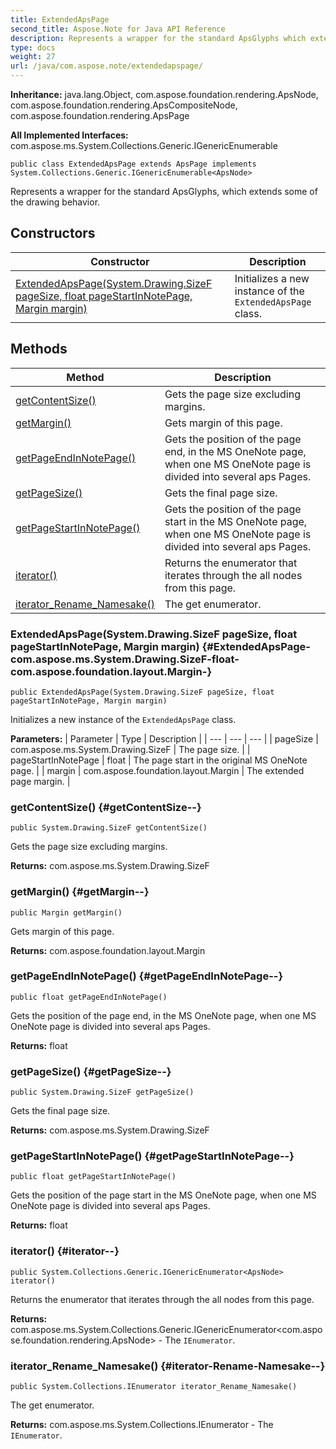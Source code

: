 ```yaml
---
title: ExtendedApsPage
second_title: Aspose.Note for Java API Reference
description: Represents a wrapper for the standard ApsGlyphs which extends some of the drawing behavior.
type: docs
weight: 27
url: /java/com.aspose.note/extendedapspage/
---
```


**Inheritance:**
java.lang.Object, com.aspose.foundation.rendering.ApsNode, com.aspose.foundation.rendering.ApsCompositeNode, com.aspose.foundation.rendering.ApsPage

**All Implemented Interfaces:**
com.aspose.ms.System.Collections.Generic.IGenericEnumerable
```
public class ExtendedApsPage extends ApsPage implements System.Collections.Generic.IGenericEnumerable<ApsNode>
```

Represents a wrapper for the standard ApsGlyphs, which extends some of the drawing behavior.
## Constructors

| Constructor | Description |
| --- | --- |
| [ExtendedApsPage(System.Drawing.SizeF pageSize, float pageStartInNotePage, Margin margin)](#ExtendedApsPage-com.aspose.ms.System.Drawing.SizeF-float-com.aspose.foundation.layout.Margin-) | Initializes a new instance of the `ExtendedApsPage` class. |
## Methods

| Method | Description |
| --- | --- |
| [getContentSize()](#getContentSize--) | Gets the page size excluding margins. |
| [getMargin()](#getMargin--) | Gets margin of this page. |
| [getPageEndInNotePage()](#getPageEndInNotePage--) | Gets the position of the page end, in the MS OneNote page, when one MS OneNote page is divided into several aps Pages. |
| [getPageSize()](#getPageSize--) | Gets the final page size. |
| [getPageStartInNotePage()](#getPageStartInNotePage--) | Gets the position of the page start in the MS OneNote page, when one MS OneNote page is divided into several aps Pages. |
| [iterator()](#iterator--) | Returns the enumerator that iterates through the all nodes from this page. |
| [iterator_Rename_Namesake()](#iterator-Rename-Namesake--) | The get enumerator. |
### ExtendedApsPage(System.Drawing.SizeF pageSize, float pageStartInNotePage, Margin margin) {#ExtendedApsPage-com.aspose.ms.System.Drawing.SizeF-float-com.aspose.foundation.layout.Margin-}
```
public ExtendedApsPage(System.Drawing.SizeF pageSize, float pageStartInNotePage, Margin margin)
```


Initializes a new instance of the `ExtendedApsPage` class.

**Parameters:**
| Parameter | Type | Description |
| --- | --- | --- |
| pageSize | com.aspose.ms.System.Drawing.SizeF | The page size. |
| pageStartInNotePage | float | The page start in the original MS OneNote page. |
| margin | com.aspose.foundation.layout.Margin | The extended page margin. |

### getContentSize() {#getContentSize--}
```
public System.Drawing.SizeF getContentSize()
```


Gets the page size excluding margins.

**Returns:**
com.aspose.ms.System.Drawing.SizeF
### getMargin() {#getMargin--}
```
public Margin getMargin()
```


Gets margin of this page.

**Returns:**
com.aspose.foundation.layout.Margin
### getPageEndInNotePage() {#getPageEndInNotePage--}
```
public float getPageEndInNotePage()
```


Gets the position of the page end, in the MS OneNote page, when one MS OneNote page is divided into several aps Pages.

**Returns:**
float
### getPageSize() {#getPageSize--}
```
public System.Drawing.SizeF getPageSize()
```


Gets the final page size.

**Returns:**
com.aspose.ms.System.Drawing.SizeF
### getPageStartInNotePage() {#getPageStartInNotePage--}
```
public float getPageStartInNotePage()
```


Gets the position of the page start in the MS OneNote page, when one MS OneNote page is divided into several aps Pages.

**Returns:**
float
### iterator() {#iterator--}
```
public System.Collections.Generic.IGenericEnumerator<ApsNode> iterator()
```


Returns the enumerator that iterates through the all nodes from this page.

**Returns:**
com.aspose.ms.System.Collections.Generic.IGenericEnumerator&lt;com.aspose.foundation.rendering.ApsNode&gt; - The `IEnumerator`.
### iterator_Rename_Namesake() {#iterator-Rename-Namesake--}
```
public System.Collections.IEnumerator iterator_Rename_Namesake()
```


The get enumerator.

**Returns:**
com.aspose.ms.System.Collections.IEnumerator - The `IEnumerator`.
